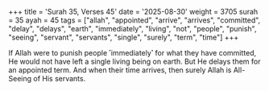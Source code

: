 +++
title = 'Surah 35, Verses 45'
date = '2025-08-30'
weight = 3705
surah = 35
ayah = 45
tags = ["allah", "appointed", "arrive", "arrives", "committed", "delay", "delays", "earth", "immediately", "living", "not", "people", "punish", "seeing", "servant", "servants", "single", "surely", "term", "time"]
+++

If Allah were to punish people ˹immediately˺ for what they have committed, He would not have left a single living being on earth. But He delays them for an appointed term. And when their time arrives, then surely Allah is All-Seeing of His servants.